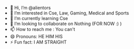 - 👋 Hi, I’m @alientors
- 👀 I’m interested in Cse, Law, Gaming, Medical and Sports
- 🌱 I’m currently learning Cse
- 💞️ I’m looking to collaborate on Nothing (FOR NOW :) )
- 📫 How to reach me : You can't
- 😄 Pronouns: HE HIM HIS 
- ⚡ Fun fact: I AM STRAIGHT

<!---
alientors/alientors is a ✨ special ✨ repository because its `README.md` (this file) appears on your GitHub profile.
You can click the Preview link to take a look at your changes.
--->
